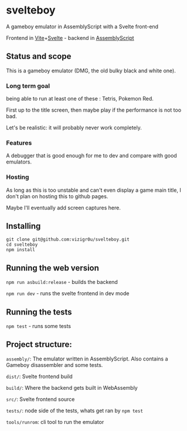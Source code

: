 # svelteboy
A gameboy emulator in AssemblyScript with a Svelte front-end

Frontend in [Vite](https://vitejs.dev/)+[Svelte](https://svelte.dev/) - backend in [AssemblyScript](https://www.assemblyscript.org)

## Status and scope

This is a gameboy emulator (DMG, the old bulky black and white one).

### Long term goal

being able to run at least one of these : Tetris, Pokemon Red.

First up to the title screen, then maybe play if the performance is not too bad.

Let's be realistic: it will probably never work completely.

### Features

A debugger that is good enough for me to dev and compare with good emulators.

### Hosting

As long as this is too unstable and can't even display a game main title, I don't plan on hosting this to github pages.

Maybe I'll eventually add screen captures here.

## Installing

```
git clone git@github.com:vizigr0u/svelteboy.git
cd svelteboy
npm install
```

## Running the web version

`npm run asbuild:release` - builds the backend

`npm run dev` - runs the svelte frontend in dev mode

## Running the tests

`npm test` - runs some tests

## Project structure:

`assembly/`: The emulator written in AssemblyScript.
Also contains a Gameboy disassembler and some tests.

`dist/`: Svelte frontend build

`build/`: Where the backend gets built in WebAssembly

`src/`: Svelte frontend source

`tests/`: node side of the tests, whats get ran by `npm test`

`tools/runrom`: cli tool to run the emulator
